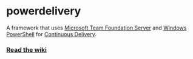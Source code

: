 powerdelivery
=============

A framework that uses [Microsoft Team Foundation Server](http://msdn.microsoft.com/en-us/vstudio/ff637362.aspx) and [Windows PowerShell](http://msdn.microsoft.com/en-us/library/windows/desktop/dd835506(v=vs.85).aspx) for [Continuous Delivery](http://continuousdelivery.com/).

### [Read the wiki](https://github.com/eavonius/powerdelivery/wiki)